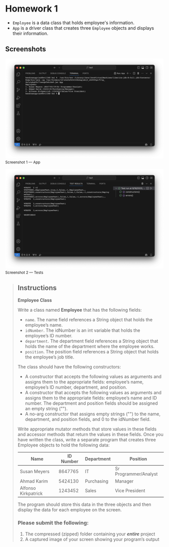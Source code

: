 # Homework 1

- `Employee` is a data class that holds employee's information.
- `App` is a driver class that creates three `Employee` objects and displays
  their information.

## Screenshots

<img width="640" src="https://github.com/hanggrian/IIT-ITM510/raw/assets/assignments/hw1/screenshot1.png"><br><small>Screenshot 1 &mdash; App</small>

<img width="640" src="https://github.com/hanggrian/IIT-ITM510/raw/assets/assignments/hw1/screenshot2.png"><br><small>Screenshot 2 &mdash; Tests</small>

> ## Instructions
>
> **Employee Class**
>
> Write a class named **Employee** that has the following fields:
>
> - `name`. The name field references a String object that holds the employee’s
    name.
> - `idNumber`. The idNumber is an int variable that holds the employee’s ID
    number.
> - `department`. The department field references a String object that holds the
    name of the department where the employee works.
> - `position`. The position field references a String object that holds the
    employee’s job title.
>
> The class should have the following constructors:
>
> - A constructor that accepts the following values as arguments and assigns
    them to the appropriate fields: employee’s name, employee’s ID number,
    department, and position.
> - A constructor that accepts the following values as arguments and assigns
    them to the appropriate fields: employee’s name and ID number. The
    department and position fields should be assigned an empty string ("").
> - A no-arg constructor that assigns empty strings ("") to the name,
    department, and position fields, and 0 to the idNumber field.
>
> Write appropriate mutator methods that store values in these fields and
  accessor methods that return the values in these fields. Once you have written
  the class, write a separate program that creates three Employee objects to
  hold the following data:
>
> Name | ID Number | Department | Position
> --- | --- | --- | ---
> Susan Meyers | 8647765 | IT | Sr Programmer/Analyst
> Ahmad Karim | 5424130 | Purchasing | Manager
> Alfonso Kirkpatrick | 1243452 | Sales | Vice President
>
> The program should store this data in the three objects and then display the
  data for each employee on the screen.
>
> ### Please submit the following:
>
> 1.   The compressed (zipped) folder containing your **_entire_** project
> 1.   A captured image of your screen showing your program’s output
